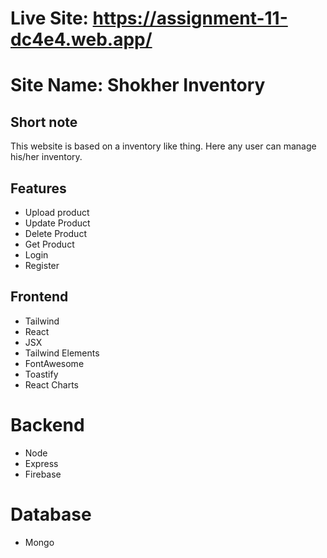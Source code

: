 # Live Site: https://assignment-11-dc4e4.web.app/

# Site Name: Shokher Inventory

## Short note

This website is based on a inventory like thing. Here any user can manage his/her inventory.

## Features

- Upload product
- Update Product
- Delete Product
- Get Product
- Login
- Register

## Frontend

- Tailwind
- React
- JSX
- Tailwind Elements
- FontAwesome
- Toastify
- React Charts

# Backend
- Node
- Express
- Firebase

# Database
- Mongo
